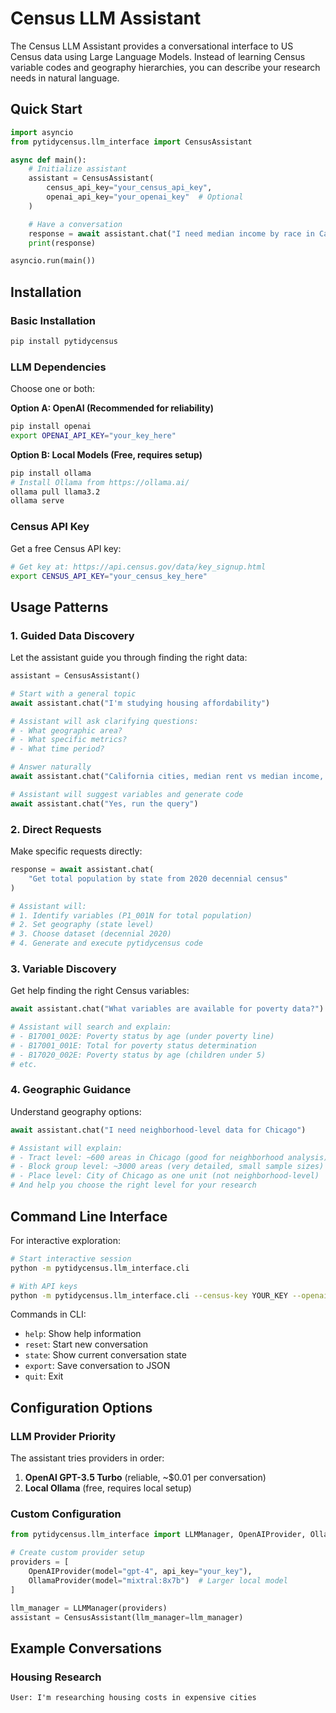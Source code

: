 # Census LLM Assistant

The Census LLM Assistant provides a conversational interface to US Census data using Large Language Models. Instead of learning Census variable codes and geography hierarchies, you can describe your research needs in natural language.

## Quick Start

```python
import asyncio
from pytidycensus.llm_interface import CensusAssistant

async def main():
    # Initialize assistant
    assistant = CensusAssistant(
        census_api_key="your_census_api_key",
        openai_api_key="your_openai_key"  # Optional
    )

    # Have a conversation
    response = await assistant.chat("I need median income by race in California cities")
    print(response)

asyncio.run(main())
```

## Installation

### Basic Installation
```bash
pip install pytidycensus
```

### LLM Dependencies
Choose one or both:

**Option A: OpenAI (Recommended for reliability)**
```bash
pip install openai
export OPENAI_API_KEY="your_key_here"
```

**Option B: Local Models (Free, requires setup)**
```bash
pip install ollama
# Install Ollama from https://ollama.ai/
ollama pull llama3.2
ollama serve
```

### Census API Key
Get a free Census API key:
```bash
# Get key at: https://api.census.gov/data/key_signup.html
export CENSUS_API_KEY="your_census_key_here"
```

## Usage Patterns

### 1. Guided Data Discovery

Let the assistant guide you through finding the right data:

```python
assistant = CensusAssistant()

# Start with a general topic
await assistant.chat("I'm studying housing affordability")

# Assistant will ask clarifying questions:
# - What geographic area?
# - What specific metrics?
# - What time period?

# Answer naturally
await assistant.chat("California cities, median rent vs median income, latest data")

# Assistant will suggest variables and generate code
await assistant.chat("Yes, run the query")
```

### 2. Direct Requests

Make specific requests directly:

```python
response = await assistant.chat(
    "Get total population by state from 2020 decennial census"
)

# Assistant will:
# 1. Identify variables (P1_001N for total population)
# 2. Set geography (state level)
# 3. Choose dataset (decennial 2020)
# 4. Generate and execute pytidycensus code
```

### 3. Variable Discovery

Get help finding the right Census variables:

```python
await assistant.chat("What variables are available for poverty data?")

# Assistant will search and explain:
# - B17001_002E: Poverty status by age (under poverty line)
# - B17001_001E: Total for poverty status determination
# - B17020_002E: Poverty status by age (children under 5)
# etc.
```

### 4. Geographic Guidance

Understand geography options:

```python
await assistant.chat("I need neighborhood-level data for Chicago")

# Assistant will explain:
# - Tract level: ~600 areas in Chicago (good for neighborhood analysis)
# - Block group level: ~3000 areas (very detailed, small sample sizes)
# - Place level: City of Chicago as one unit (not neighborhood-level)
# And help you choose the right level for your research
```

## Command Line Interface

For interactive exploration:

```bash
# Start interactive session
python -m pytidycensus.llm_interface.cli

# With API keys
python -m pytidycensus.llm_interface.cli --census-key YOUR_KEY --openai-key YOUR_KEY
```

Commands in CLI:
- `help`: Show help information
- `reset`: Start new conversation
- `state`: Show current conversation state
- `export`: Save conversation to JSON
- `quit`: Exit

## Configuration Options

### LLM Provider Priority

The assistant tries providers in order:
1. **OpenAI GPT-3.5 Turbo** (reliable, ~$0.01 per conversation)
2. **Local Ollama** (free, requires local setup)

### Custom Configuration

```python
from pytidycensus.llm_interface import LLMManager, OpenAIProvider, OllamaProvider

# Create custom provider setup
providers = [
    OpenAIProvider(model="gpt-4", api_key="your_key"),
    OllamaProvider(model="mixtral:8x7b")  # Larger local model
]

llm_manager = LLMManager(providers)
assistant = CensusAssistant(llm_manager=llm_manager)
```

## Example Conversations

### Housing Research
```
User: I'm researching housing costs in expensive cities